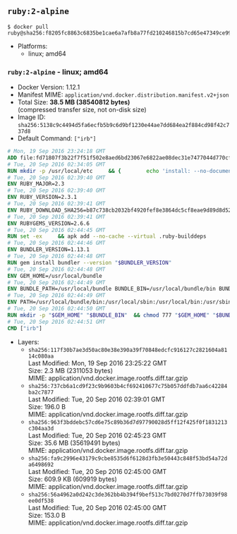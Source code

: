 ## `ruby:2-alpine`

```console
$ docker pull ruby@sha256:f8205fc8863c6835be1cae6a7afb8a77fd210246815b7cd65e47349ce99fe665
```

-	Platforms:
	-	linux; amd64

### `ruby:2-alpine` - linux; amd64

-	Docker Version: 1.12.1
-	Manifest MIME: `application/vnd.docker.distribution.manifest.v2+json`
-	Total Size: **38.5 MB (38540812 bytes)**  
	(compressed transfer size, not on-disk size)
-	Image ID: `sha256:5138c9c4494d5fa6ecfb5b9c6d9bf1230e44ae7dd684ea2f884cd98f42c737d8`
-	Default Command: `["irb"]`

```dockerfile
# Mon, 19 Sep 2016 23:24:18 GMT
ADD file:fd71807f3b22f7f51f502e8aed6bd23067e6822ae08dec31e7477044d770cf48 in / 
# Tue, 20 Sep 2016 02:34:05 GMT
RUN mkdir -p /usr/local/etc 	&& { 		echo 'install: --no-document'; 		echo 'update: --no-document'; 	} >> /usr/local/etc/gemrc
# Tue, 20 Sep 2016 02:39:40 GMT
ENV RUBY_MAJOR=2.3
# Tue, 20 Sep 2016 02:39:40 GMT
ENV RUBY_VERSION=2.3.1
# Tue, 20 Sep 2016 02:39:41 GMT
ENV RUBY_DOWNLOAD_SHA256=b87c738cb2032bf4920fef8e3864dc5cf8eae9d89d8d523ce0236945c5797dcd
# Tue, 20 Sep 2016 02:39:41 GMT
ENV RUBYGEMS_VERSION=2.6.6
# Tue, 20 Sep 2016 02:44:45 GMT
RUN set -ex 	&& apk add --no-cache --virtual .ruby-builddeps 		autoconf 		bison 		bzip2 		bzip2-dev 		ca-certificates 		coreutils 		curl 		gcc 		gdbm-dev 		glib-dev 		libc-dev 		libffi-dev 		libxml2-dev 		libxslt-dev 		linux-headers 		make 		ncurses-dev 		openssl-dev 		procps 		readline-dev 		ruby 		yaml-dev 		zlib-dev 	&& curl -fSL -o ruby.tar.gz "http://cache.ruby-lang.org/pub/ruby/$RUBY_MAJOR/ruby-$RUBY_VERSION.tar.gz" 	&& echo "$RUBY_DOWNLOAD_SHA256 *ruby.tar.gz" | sha256sum -c - 	&& mkdir -p /usr/src 	&& tar -xzf ruby.tar.gz -C /usr/src 	&& mv "/usr/src/ruby-$RUBY_VERSION" /usr/src/ruby 	&& rm ruby.tar.gz 	&& cd /usr/src/ruby 	&& { echo '#define ENABLE_PATH_CHECK 0'; echo; cat file.c; } > file.c.new && mv file.c.new file.c 	&& autoconf 	&& ac_cv_func_isnan=yes ac_cv_func_isinf=yes 		./configure --disable-install-doc 	&& make -j"$(getconf _NPROCESSORS_ONLN)" 	&& make install 	&& runDeps="$( 		scanelf --needed --nobanner --recursive /usr/local 			| awk '{ gsub(/,/, "\nso:", $2); print "so:" $2 }' 			| sort -u 			| xargs -r apk info --installed 			| sort -u 	)" 	&& apk add --virtual .ruby-rundeps $runDeps 		bzip2 		ca-certificates 		curl 		libffi-dev 		openssl-dev 		yaml-dev 		procps 		zlib-dev 	&& apk del .ruby-builddeps 	&& gem update --system $RUBYGEMS_VERSION 	&& rm -r /usr/src/ruby
# Tue, 20 Sep 2016 02:44:46 GMT
ENV BUNDLER_VERSION=1.13.1
# Tue, 20 Sep 2016 02:44:48 GMT
RUN gem install bundler --version "$BUNDLER_VERSION"
# Tue, 20 Sep 2016 02:44:48 GMT
ENV GEM_HOME=/usr/local/bundle
# Tue, 20 Sep 2016 02:44:49 GMT
ENV BUNDLE_PATH=/usr/local/bundle BUNDLE_BIN=/usr/local/bundle/bin BUNDLE_SILENCE_ROOT_WARNING=1 BUNDLE_APP_CONFIG=/usr/local/bundle
# Tue, 20 Sep 2016 02:44:49 GMT
ENV PATH=/usr/local/bundle/bin:/usr/local/sbin:/usr/local/bin:/usr/sbin:/usr/bin:/sbin:/bin
# Tue, 20 Sep 2016 02:44:50 GMT
RUN mkdir -p "$GEM_HOME" "$BUNDLE_BIN" 	&& chmod 777 "$GEM_HOME" "$BUNDLE_BIN"
# Tue, 20 Sep 2016 02:44:51 GMT
CMD ["irb"]
```

-	Layers:
	-	`sha256:117f30b7ae3d50ac80e38e390a39f70848edcfc916127c2821604a8114c080aa`  
		Last Modified: Mon, 19 Sep 2016 23:25:22 GMT  
		Size: 2.3 MB (2311053 bytes)  
		MIME: application/vnd.docker.image.rootfs.diff.tar.gzip
	-	`sha256:737cb6a1cd9f23c9b9603b4cf692410677c75b057ddfdb7aa6c42284ba2c7877`  
		Last Modified: Tue, 20 Sep 2016 02:39:01 GMT  
		Size: 196.0 B  
		MIME: application/vnd.docker.image.rootfs.diff.tar.gzip
	-	`sha256:963f3bddebc57cd6e75c89b36d7d97790028d5ff12f425f0f1831213c304aa3d`  
		Last Modified: Tue, 20 Sep 2016 02:45:23 GMT  
		Size: 35.6 MB (35619491 bytes)  
		MIME: application/vnd.docker.image.rootfs.diff.tar.gzip
	-	`sha256:fa9c2996e43179c9cbe8535d6f6128d3fb3e50443c848f53bd54a72da6498692`  
		Last Modified: Tue, 20 Sep 2016 02:45:00 GMT  
		Size: 609.9 KB (609919 bytes)  
		MIME: application/vnd.docker.image.rootfs.diff.tar.gzip
	-	`sha256:56a4962a0d242c3de362bb4b394f9bef513c7bd0270d7ffb73039f98ee0df538`  
		Last Modified: Tue, 20 Sep 2016 02:45:00 GMT  
		Size: 153.0 B  
		MIME: application/vnd.docker.image.rootfs.diff.tar.gzip
